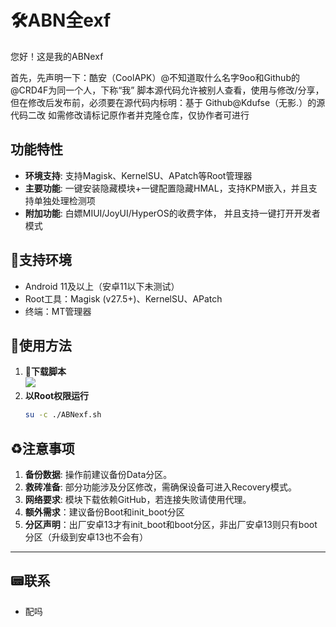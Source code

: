 # 🛠ABN全exf
您好！这是我的ABNexf

首先，先声明一下：酷安（CoolAPK）@不知道取什么名字9oo和Github的@CRD4F为同一个人，下称“我”
脚本源代码允许被别人查看，使用与修改/分享，但在修改后发布前，必须要在源代码内标明：基于 Github@Kdufse（无影.）的源代码二改
如需修改请标记原作者并克隆仓库，仅协作者可进行
## 功能特性
- **环境支持**: 支持Magisk、KernelSU、APatch等Root管理器
- **主要功能**: 一键安装隐藏模块+一键配置隐藏HMAL，支持KPM嵌入，并且支持单独处理检测项
- **附加功能**: 白嫖MIUI/JoyUI/HyperOS的收费字体， 并且支持一键打开开发者模式

## 📝支持环境
- Android 11及以上（安卓11以下未测试）
- Root工具：Magisk (v27.5+)、KernelSU、APatch
- 终端：MT管理器
## 🔧使用方法
1. **🔗下载脚本**  
   [![](https://img.shields.io/badge/Raw-ABNTexf-purple?style=for-the-badge&logo=Github)](https://github.com/CRD4F/ABNexf/raw/refs/heads/main/ABNexf.sh)
3. **以Root权限运行**  
   ```bash
   su -c ./ABNexf.sh
   ```

## ♻️注意事项
1. **备份数据**: 操作前建议备份Data分区。
2. **救砖准备**: 部分功能涉及分区修改，需确保设备可进入Recovery模式。
3. **网络要求**: 模块下载依赖GitHub，若连接失败请使用代理。
4. **额外需求**：建议备份Boot和init_boot分区
5. **分区声明**：出厂安卓13才有init_boot和boot分区，非出厂安卓13则只有boot分区（升级到安卓13也不会有）

---

## 📟联系
- 配吗
